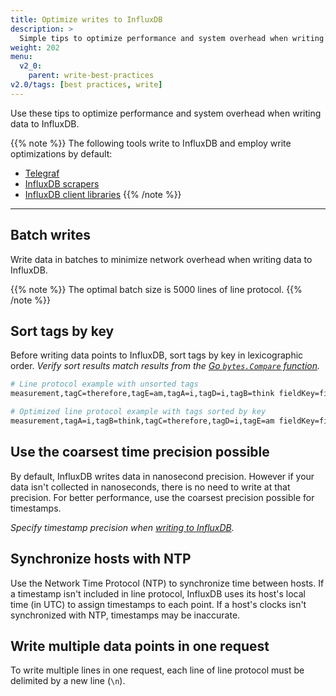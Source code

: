 ```yaml
---
title: Optimize writes to InfluxDB
description: >
  Simple tips to optimize performance and system overhead when writing data to InfluxDB.
weight: 202
menu:
  v2_0:
    parent: write-best-practices
v2.0/tags: [best practices, write]
---
```


Use these tips to optimize performance and system overhead when writing data to InfluxDB.

{{% note %}}
The following tools write to InfluxDB and employ write optimizations by default:

- [Telegraf](/v2.0/write-data/use-telegraf/)
- [InfluxDB scrapers](/v2.0/write-data/scrape-data/)
- [InfluxDB client libraries](/v2.0/reference/client-libraries/)
{{% /note %}}

---

## Batch writes

Write data in batches to minimize network overhead when writing data to InfluxDB.

{{% note %}}
The optimal batch size is 5000 lines of line protocol.
{{% /note %}}

## Sort tags by key

Before writing data points to InfluxDB, sort tags by key in lexicographic order.
_Verify sort results match results from the [Go `bytes.Compare` function](http://golang.org/pkg/bytes/#Compare)._

```sh
# Line protocol example with unsorted tags
measurement,tagC=therefore,tagE=am,tagA=i,tagD=i,tagB=think fieldKey=fieldValue 1562020262

# Optimized line protocol example with tags sorted by key
measurement,tagA=i,tagB=think,tagC=therefore,tagD=i,tagE=am fieldKey=fieldValue 1562020262
```

## Use the coarsest time precision possible

By default, InfluxDB writes data in nanosecond precision.
However if your data isn't collected in nanoseconds, there is no need to write at that precision.
For better performance, use the coarsest precision possible for timestamps.

_Specify timestamp precision when [writing to InfluxDB](/v2.0/write-data/#timestamp-precision)._

## Synchronize hosts with NTP

Use the Network Time Protocol (NTP) to synchronize time between hosts.
If a timestamp isn't included in line protocol, InfluxDB uses its host's local
time (in UTC) to assign timestamps to each point.
If a host's clocks isn't synchronized with NTP, timestamps may be inaccurate.

## Write multiple data points in one request

To write multiple lines in one request, each line of line protocol must be delimited by a new line (`\n`).
